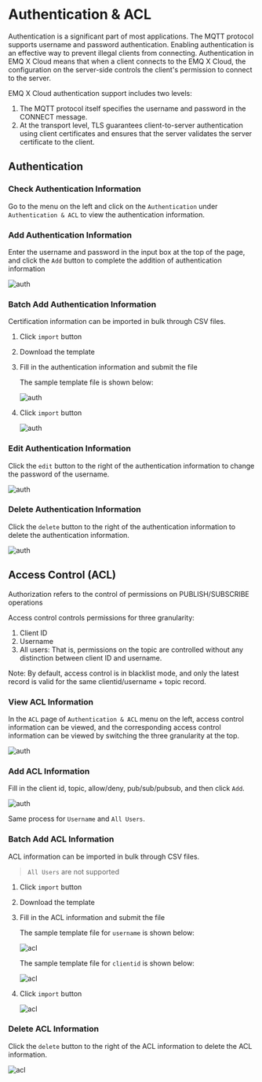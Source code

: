 # Authentication & ACL
Authentication is a significant part of most applications. The MQTT protocol supports username and password authentication. Enabling authentication is an effective way to prevent illegal clients from connecting. Authentication in EMQ X Cloud means that when a client connects to the EMQ X Cloud, the configuration on the server-side controls the client's permission to connect to the server.

EMQ X Cloud authentication support includes two levels:
1. The MQTT protocol itself specifies the username and password in the CONNECT message.
2. At the transport level, TLS guarantees client-to-server authentication using client certificates and ensures that the server validates the server certificate to the client.

## Authentication

### Check Authentication Information
Go to the menu on the left and click on the `Authentication` under `Authentication & ACL` to view the authentication information.

### Add Authentication Information
Enter the username and password in the input box at the top of the page, and click the `Add` button to complete the addition of authentication information

![auth](./_assets/auth_info.png)

### Batch Add Authentication Information
Certification information can be imported in bulk through CSV files.
1. Click `import` button
2. Download the template
3. Fill in the authentication information and submit the file

   The sample template file is shown below:

   ![auth](./_assets/auth_ex.png)

4. Click `import` button

   ![auth](./_assets/import_auth.png)

### Edit Authentication Information

Click the `edit` button to the right of the authentication information to change the password of the username.

![auth](./_assets/edit_auth.png)


### Delete Authentication Information
Click the `delete` button to the right of the authentication information to delete the authentication information.

![auth](./_assets/delete_auth.png)

## Access Control (ACL)
Authorization refers to the control of permissions on PUBLISH/SUBSCRIBE operations

Access control controls permissions for three granularity:
1. Client ID
2. Username
3. All users: That is, permissions on the topic are controlled without any distinction between client ID and username.

Note: By default, access control is in blacklist mode, and only the latest record is valid for the same clientid/username + topic record.

### View ACL Information
In the `ACL` page of `Authentication & ACL` menu on the left, access control information can be viewed, and the corresponding access control information can be viewed by switching the three granularity at the top.

![auth](./_assets/acl.png)


### Add ACL Information
Fill in the client id, topic, allow/deny, pub/sub/pubsub, and then click `Add`.

![auth](./_assets/add_acl.png)

Same process for `Username` and `All Users`.


### Batch Add ACL Information
ACL information can be imported in bulk through CSV files.

> `All Users` are not supported
1. Click `import` button
2. Download the template
3. Fill in the ACL information and submit the file

   The sample template file for `username` is shown below:

   ![acl](./_assets/username.png)

   The sample template file for `clientid` is shown below:

   ![acl](./_assets/clientid.png)


4. Click `import` button

   ![acl](./_assets/import_auth.png)


### Delete ACL Information
Click the `delete` button to the right of the ACL information to delete the ACL information.

![acl](./_assets/delete_auth.png)








